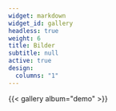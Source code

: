 ```yaml
---
widget: markdown
widget_id: gallery
headless: true
weight: 6
title: Bilder
subtitle: null
active: true
design:
  columns: "1"
---
```


{{< gallery album="demo" >}}
